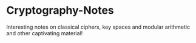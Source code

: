 # Cryptography-Notes
Interesting notes on classical ciphers, key spaces and modular arithmetic and other captivating material!
